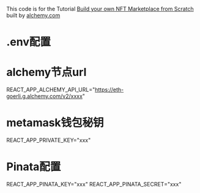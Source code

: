 This code is for the Tutorial [Build your own NFT Marketplace from Scratch](https://docs.alchemy.com/alchemy/) built by [alchemy.com](https://alchemy.com)


# .env配置

# alchemy节点url
REACT_APP_ALCHEMY_API_URL="https://eth-goerli.g.alchemy.com/v2/xxxx"

# metamask钱包秘钥
REACT_APP_PRIVATE_KEY="xxx"

# Pinata配置
REACT_APP_PINATA_KEY="xxx"
REACT_APP_PINATA_SECRET="xxx"